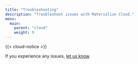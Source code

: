 ```yaml
---
title: "Troubleshooting"
description: "Troubleshoot issues with Materialize Cloud."
menu:
  main:
    parent: "cloud"
    weight: 9
---
```


{{< cloud-notice >}}

<!-- Do we have a standard set of troubleshooting questions or things we expect people to run into trouble with? If not, I will omit this page for the time being. -->

If you experience any issues, [let us know](../support).
